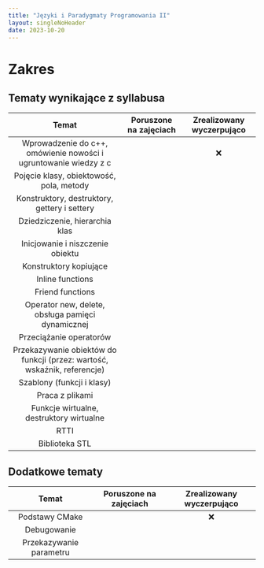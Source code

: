 ```yaml
---
title: "Języki i Paradygmaty Programowania II"
layout: singleNoHeader
date: 2023-10-20
---
```


# Zakres

## Tematy wynikające z syllabusa

|                                  Temat                                   | Poruszone na zajęciach | Zrealizowany wyczerpująco |
| :----------------------------------------------------------------------: | :--------------------: | :-----------------------: |
|     Wprowadzenie do c++, omówienie nowości i ugruntowanie wiedzy z c     |                        |             ❌             |
|                 Pojęcie klasy, obiektowość, pola, metody                 |                        |                           |
|               Konstruktory, destruktory, gettery i settery               |                        |                           |
|                      Dziedziczenie, hierarchia klas                      |                        |                           |
|                     Inicjowanie i niszczenie obiektu                     |                        |                           |
|                          Konstruktory kopiujące                          |                        |                           |
|                             Inline functions                             |                        |                           |
|                             Friend functions                             |                        |                           |
|            Operator new, delete, obsługa pamięci dynamicznej             |                        |                           |
|                         Przeciążanie operatorów                          |                        |                           |
| Przekazywanie obiektów do funkcji (przez: wartość, wskaźnik, referencje) |                        |                           |
|                        Szablony (funkcji i klasy)                        |                        |                           |
|                             Praca z plikami                              |                        |                           |
|                 Funkcje wirtualne, destruktory wirtualne                 |                        |                           |
|                                   RTTI                                   |                        |                           |
|                              Biblioteka STL                              |                        |                           |


## Dodatkowe tematy

|     Temat      | Poruszone na zajęciach | Zrealizowany wyczerpująco |
| :------------: | :--------------------: | :-----------------------: |
| Podstawy CMake |                        |             ❌             |
|  Debugowanie   |                        |                           |
|  Przekazywanie parametru   |                        |                           |

